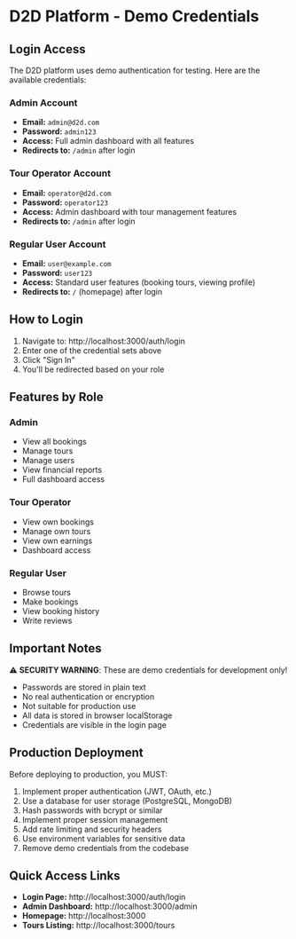 # D2D Platform - Demo Credentials

## Login Access

The D2D platform uses demo authentication for testing. Here are the available credentials:

### Admin Account
- **Email:** `admin@d2d.com`
- **Password:** `admin123`
- **Access:** Full admin dashboard with all features
- **Redirects to:** `/admin` after login

### Tour Operator Account
- **Email:** `operator@d2d.com`
- **Password:** `operator123`
- **Access:** Admin dashboard with tour management features
- **Redirects to:** `/admin` after login

### Regular User Account
- **Email:** `user@example.com`
- **Password:** `user123`
- **Access:** Standard user features (booking tours, viewing profile)
- **Redirects to:** `/` (homepage) after login

## How to Login

1. Navigate to: http://localhost:3000/auth/login
2. Enter one of the credential sets above
3. Click "Sign In"
4. You'll be redirected based on your role

## Features by Role

### Admin
- View all bookings
- Manage tours
- Manage users
- View financial reports
- Full dashboard access

### Tour Operator
- View own bookings
- Manage own tours
- View own earnings
- Dashboard access

### Regular User
- Browse tours
- Make bookings
- View booking history
- Write reviews

## Important Notes

⚠️ **SECURITY WARNING**: These are demo credentials for development only!

- Passwords are stored in plain text
- No real authentication or encryption
- Not suitable for production use
- All data is stored in browser localStorage
- Credentials are visible in the login page

## Production Deployment

Before deploying to production, you MUST:

1. Implement proper authentication (JWT, OAuth, etc.)
2. Use a database for user storage (PostgreSQL, MongoDB)
3. Hash passwords with bcrypt or similar
4. Implement proper session management
5. Add rate limiting and security headers
6. Use environment variables for sensitive data
7. Remove demo credentials from the codebase

## Quick Access Links

- **Login Page:** http://localhost:3000/auth/login
- **Admin Dashboard:** http://localhost:3000/admin
- **Homepage:** http://localhost:3000
- **Tours Listing:** http://localhost:3000/tours
